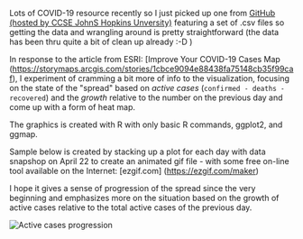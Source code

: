 Lots of COVID-19 resource recently so I just picked up one from [GitHub (hosted by CCSE JohnS Hopkins Unversity)](https://github.com/CSSEGISandData/COVID-19) featuring a set of .csv files so getting the data and wrangling around is pretty straightforward (the data has been thru quite a bit of clean up already :-D )

In response to the article from ESRI: [Improve Your COVID-19 Cases Map (https://storymaps.arcgis.com/stories/1cbce9094e88438fa75148cb35f99caf), I experiment of cramming a bit more of info to the visualization, focusing on the state of the "spread" based on _active cases_ (`confirmed - deaths - recovered`) and the _growth_ relative to the number on the previous day and come up with a form of heat map. 

The graphics is created with R with only basic R commands, ggplot2, and ggmap.

Sample below is created by stacking up a plot for each day with data snapshop on April 22 to create an animated gif file - with some free on-line tool available on the Internet: [ezgif.com] (https://ezgif.com/maker)

I hope it gives a sense of progression of the spread since the very beginning and emphasizes more on the situation based on the growth of active cases relative to the total active cases of the previous day.

![Active cases progression](https://github.com/swatth/r_lang/blob/master/covid-19-visualization/assets/Sample.gif)
